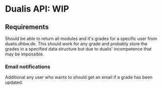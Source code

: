 # Dualis API: WIP

## Requirements
Should be able to return all modules and it's grades for a specific user from dualis.dhbw.de.
This should work for any grade and probably store the grades in a specified data structure but due to dualis' incompetence that may be impossible.

### Email notifications
Additional any user who wants to should get an email if a grade has been updated.

